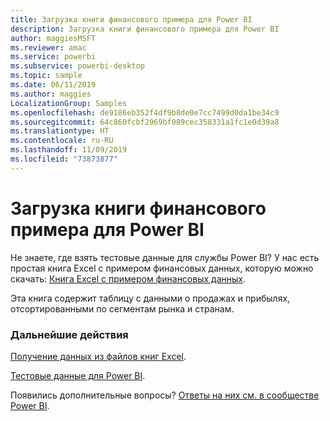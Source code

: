 ```yaml
---
title: Загрузка книги финансового примера для Power BI
description: Загрузка книги финансового примера для Power BI
author: maggiesMSFT
ms.reviewer: amac
ms.service: powerbi
ms.subservice: powerbi-desktop
ms.topic: sample
ms.date: 06/11/2019
ms.author: maggies
LocalizationGroup: Samples
ms.openlocfilehash: de9186eb352f4df9b8de0e7cc7499d0da1be34c9
ms.sourcegitcommit: 64c860fcbf2969bf089cec358331a1fc1e0d39a8
ms.translationtype: HT
ms.contentlocale: ru-RU
ms.lasthandoff: 11/09/2019
ms.locfileid: "73873877"
---
```

# <a name="download-the-financial-sample-workbook-for-power-bi"></a>Загрузка книги финансового примера для Power BI
Не знаете, где взять тестовые данные для службы Power BI? У нас есть простая книга Excel с примером финансовых данных, которую можно скачать: [Книга Excel с примером финансовых данных](https://go.microsoft.com/fwlink/?LinkID=521962).

Эта книга содержит таблицу с данными о продажах и прибылях, отсортированными по сегментам рынка и странам.

### <a name="next-steps"></a>Дальнейшие действия
[Получение данных из файлов книг Excel](service-excel-workbook-files.md).

[Тестовые данные для Power BI](sample-datasets.md).

Появились дополнительные вопросы? [Ответы на них см. в сообществе Power BI](https://community.powerbi.com/).

